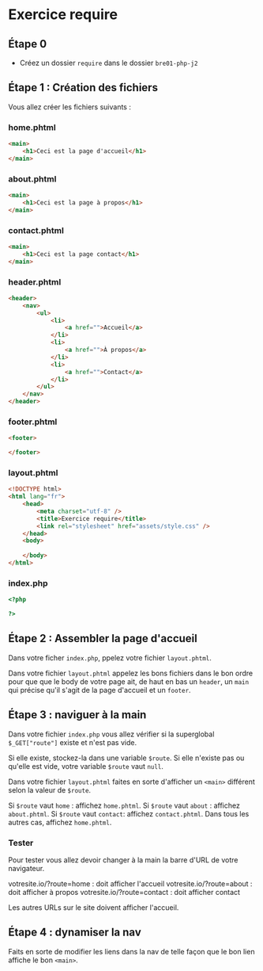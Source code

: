 # Exercice require

## Étape 0

- Créez un dossier `require` dans le dossier `bre01-php-j2`

## Étape 1 : Création des fichiers

Vous allez créer les fichiers suivants :

### home.phtml

```html
<main>
    <h1>Ceci est la page d'accueil</h1>
</main>
```

### about.phtml

```html
<main>
    <h1>Ceci est la page à propos</h1>
</main>
```

### contact.phtml

```html
<main>
    <h1>Ceci est la page contact</h1>
</main>
```

### header.phtml

```html
<header>
    <nav>
        <ul>
            <li>
                <a href="">Accueil</a>
            </li>
            <li>
                <a href="">À propos</a>
            </li>
            <li>
                <a href="">Contact</a>
            </li>
        </ul>
    </nav>
</header>
```

### footer.phtml

```html
<footer>

</footer>
```

### layout.phtml

```html
<!DOCTYPE html>
<html lang="fr">
    <head>
        <meta charset="utf-8" />
        <title>Exercice require</title>
        <link rel="stylesheet" href="assets/style.css" />
    </head>
    <body>
        
    </body>
</html>
```

### index.php

```php
<?php 

?>
```

## Étape 2 : Assembler la page d'accueil

Dans votre ficher `index.php`, ppelez votre fichier `layout.phtml`.

Dans votre fichier `layout.phtml` appelez les bons fichiers dans le bon ordre pour que que le body de votre page ait, de haut en bas un `header`, un `main` qui précise qu'il s'agit de la page d'accueil et un `footer`.

## Étape 3 : naviguer à la main

Dans votre fichier `index.php` vous allez vérifier si la superglobal `$_GET["route"]` existe et n'est pas vide.

Si elle existe, stockez-la dans une variable `$route`. Si elle n'existe pas ou qu'elle est vide, votre variable `$route` vaut `null`.

Dans votre fichier `layout.phtml` faites en sorte d'afficher un `<main>` différent selon la valeur de `$route`.

Si `$route` vaut `home` : affichez `home.phtml`.
Si `$route` vaut `about` : affichez `about.phtml`.
Si `$route` vaut `contact`: affichez `contact.phtml`.
Dans tous les autres cas, affichez `home.phtml`.

### Tester 

Pour tester vous allez devoir changer à la main la barre d'URL de votre navigateur.

votresite.io/?route=home : doit afficher l'accueil
votresite.io/?route=about : doit afficher à propos
votresite.io/?route=contact : doit afficher contact

Les autres URLs sur le site doivent afficher l'accueil.

## Étape 4 : dynamiser la nav

Faits en sorte de modifier les liens dans la nav de telle façon que le bon lien affiche le bon `<main>`.
